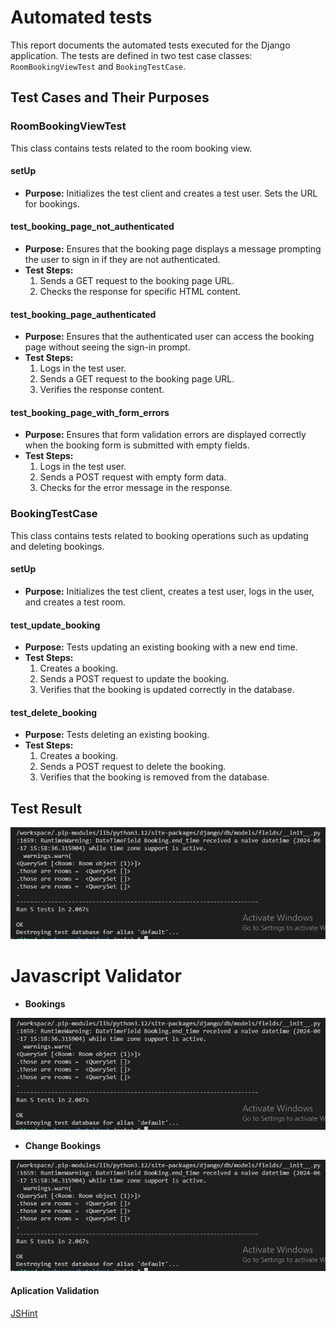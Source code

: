 # Automated tests 

This report documents the automated tests executed for the Django application. The tests are defined in two test case classes: `RoomBookingViewTest` and `BookingTestCase`.

## Test Cases and Their Purposes

### RoomBookingViewTest

This class contains tests related to the room booking view.

#### setUp
- **Purpose:** Initializes the test client and creates a test user. Sets the URL for bookings.

#### test_booking_page_not_authenticated
- **Purpose:** Ensures that the booking page displays a message prompting the user to sign in if they are not authenticated.
- **Test Steps:**
  1. Sends a GET request to the booking page URL.
  2. Checks the response for specific HTML content.

#### test_booking_page_authenticated
- **Purpose:** Ensures that the authenticated user can access the booking page without seeing the sign-in prompt.
- **Test Steps:**
  1. Logs in the test user.
  2. Sends a GET request to the booking page URL.
  3. Verifies the response content.

#### test_booking_page_with_form_errors
- **Purpose:** Ensures that form validation errors are displayed correctly when the booking form is submitted with empty fields.
- **Test Steps:**
  1. Logs in the test user.
  2. Sends a POST request with empty form data.
  3. Checks for the error message in the response.

### BookingTestCase

This class contains tests related to booking operations such as updating and deleting bookings.

#### setUp
- **Purpose:** Initializes the test client, creates a test user, logs in the user, and creates a test room.

#### test_update_booking
- **Purpose:** Tests updating an existing booking with a new end time.
- **Test Steps:**
  1. Creates a booking.
  2. Sends a POST request to update the booking.
  3. Verifies that the booking is updated correctly in the database.

#### test_delete_booking
- **Purpose:** Tests deleting an existing booking.
- **Test Steps:**
  1. Creates a booking.
  2. Sends a POST request to delete the booking.
  3. Verifies that the booking is removed from the database.

## Test Result
![Test result](https://github.com/dhardi/hoteljeri/blob/main/static/image/test_py_ok.PNG)

# Javascript Validator 

- **Bookings**

![Test result](https://github.com/dhardi/hoteljeri/blob/main/static/image/test_py_ok.PNG)

- **Change Bookings**

![Test result](https://github.com/dhardi/hoteljeri/blob/main/static/image/test_py_ok.PNG)

#### Aplication Validation

[JSHint](https://jshint.com/)
 
